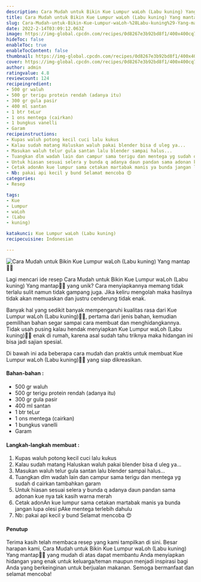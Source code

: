 ```yaml
---
description: Cara Mudah untuk Bikin Kue Lumpur waLoh (Labu kuning) Yang mantap"
title: Cara Mudah untuk Bikin Kue Lumpur waLoh (Labu kuning) Yang mantap
slug: Cara-Mudah-untuk-Bikin-Kue-Lumpur-waLoh-%28Labu-kuning%29-Yang-mantap
date: 2022-2-14T03:09:12.063Z
image: https://img-global.cpcdn.com/recipes/0d8267e3b92bd8f1/400x400cq70/photo.jpg
hideToc: false
enableToc: true
enableTocContent: false
thumbnail: https://img-global.cpcdn.com/recipes/0d8267e3b92bd8f1/400x400cq70/photo.jpg
cover: https://img-global.cpcdn.com/recipes/0d8267e3b92bd8f1/400x400cq70/photo.jpg
author: admin
ratingvalue: 4.8
reviewcount: 124
recipeingredient:
- 500 gr waluh
- 500 gr terigu protein rendah (adanya itu)
- 300 gr gula pasir
- 400 ml santan
- 1 btr teLur
- 1 ons mentega (cairkan)
- 1 bungkus vanelli
- Garam
recipeinstructions:
- Kupas waluh potong kecil cuci lalu kukus
- Kalau sudah matang Haluskan waluh pakai blender bisa d uleg ya...
- Masukan waluh telur gula santan lalu blender sampai halus...
- Tuangkan dlm wadah lain dan campur sama terigu dan mentega yg sudah d cairkan tambahkan garam
- Untuk hiasan sesuai selera y bunda q adanya daun pandan sama adonan kue nya tak kasih warna merah
- Cetak adonAn kue lumpur sama cetakan martabak manis ya bunda jangan lupa olesi pAke mentega terlebih dahulu
- Nb: pakai api kecil y bund Selamat mencoba 😍
categories:
- Resep

tags:
- Kue
- Lumpur
- waLoh
- (Labu
- kuning)

katakunci: Kue Lumpur waLoh (Labu kuning)
recipecuisine: Indonesian

---
```


![Cara Mudah untuk Bikin Kue Lumpur waLoh (Labu kuning) Yang mantap👩‍🍳](https://img-global.cpcdn.com/recipes/0d8267e3b92bd8f1/400x400cq70/photo.jpg)

Lagi mencari ide resep Cara Mudah untuk Bikin Kue Lumpur waLoh (Labu kuning) Yang mantap👩‍🍳 yang unik? Cara menyiapkannya memang tidak terlalu sulit namun tidak gampang juga. Jika keliru mengolah maka hasilnya tidak akan memuaskan dan justru cenderung tidak enak.

Banyak hal yang sedikit banyak mempengaruhi kualitas rasa dari Kue Lumpur waLoh (Labu kuning)👩‍🍳, pertama dari jenis bahan, kemudian pemilihan bahan segar sampai cara membuat dan menghidangkannya. Tidak usah pusing kalau hendak menyiapkan Kue Lumpur waLoh (Labu kuning)👩‍🍳 enak di rumah, karena asal sudah tahu triknya maka hidangan ini bisa jadi sajian spesial.

Di bawah ini ada beberapa cara mudah dan praktis untuk membuat Kue Lumpur waLoh (Labu kuning)👩‍🍳 yang siap dikreasikan.

<!--inarticleads1-->

#### Bahan-bahan :

- 500 gr waluh
- 500 gr terigu protein rendah (adanya itu)
- 300 gr gula pasir
- 400 ml santan
- 1 btr teLur
- 1 ons mentega (cairkan)
- 1 bungkus vanelli
- Garam

<!--inarticleads2-->

#### Langkah-langkah membuat :

1. Kupas waluh potong kecil cuci lalu kukus
1. Kalau sudah matang Haluskan waluh pakai blender bisa d uleg ya...
1. Masukan waluh telur gula santan lalu blender sampai halus...
1. Tuangkan dlm wadah lain dan campur sama terigu dan mentega yg sudah d cairkan tambahkan garam
1. Untuk hiasan sesuai selera y bunda q adanya daun pandan sama adonan kue nya tak kasih warna merah
1. Cetak adonAn kue lumpur sama cetakan martabak manis ya bunda jangan lupa olesi pAke mentega terlebih dahulu
1. Nb: pakai api kecil y bund Selamat mencoba 😍

#### Penutup

Terima kasih telah membaca resep yang kami tampilkan di sini. Besar harapan kami, Cara Mudah untuk Bikin Kue Lumpur waLoh (Labu kuning) Yang mantap👩‍🍳 yang mudah di atas dapat membantu Anda menyiapkan hidangan yang enak untuk keluarga/teman maupun menjadi inspirasi bagi Anda yang berkeinginan untuk berjualan makanan. Semoga bermanfaat dan selamat mencoba!